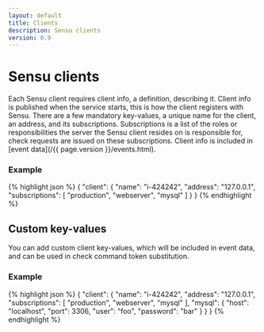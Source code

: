 ```yaml
---
layout: default
title: Clients
description: Sensu clients
version: 0.9
---
```


# Sensu clients

Each Sensu client requires client info, a definition, describing it.
Client info is published when the service starts, this is how the client
registers with Sensu. There are a few mandatory key-values, a unique
name for the client, an address, and its subscriptions. Subscriptions is
a list of the roles or responsibilities the server the Sensu client
resides on is responsible for, check requests are issued on these
subscriptions. Client info is included in [event data](/{{ page.version }}/events.html).

### Example

{% highlight json %}
{
  "client": {
    "name": "i-424242",
    "address": "127.0.0.1",
    "subscriptions": [
      "production",
      "webserver",
      "mysql"
    ]
  }
}
{% endhighlight %}

## Custom key-values
You can add custom client key-values, which will be included in event data, and can be used in check command token substitution.

### Example

{% highlight json %}
{
  "client": {
    "name": "i-424242",
    "address": "127.0.0.1",
    "subscriptions": [
      "production",
      "webserver",
      "mysql"
    ],
    "mysql": {
      "host": "localhost",
      "port": 3306,
      "user": "foo",
      "password": "bar"
    }
  }
}
{% endhighlight %}

